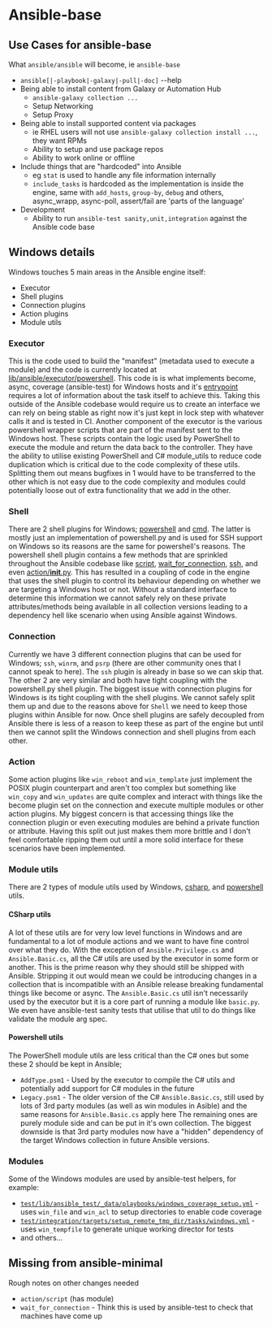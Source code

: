 # Ansible-base

## Use Cases for ansible-base

What `ansible/ansible` will become, ie `ansible-base`


* `ansible[|-playbook|-galaxy|-pull|-doc]` --help
* Being able to install content from Galaxy or Automation Hub
  * `ansible-galaxy collection ...`
  * Setup Networking
  * Setup Proxy
* Being able to install supported content via packages
  * ie RHEL users will not use `ansible-galaxy collection install ...`, they want RPMs
  * Ability to setup and use package repos
  * Ability to work online or offline
* Include things that are "hardcoded" into Ansible
  * eg `stat` is used to handle any file information internally
  * `include_tasks` is hardcoded as the implementation is inside the engine, same with `add_hosts`, `group-by`, `debug` and others, async_wrapp, async-poll, assert/fail are 'parts of the language'
* Development
  * Ability to run `ansible-test sanity,unit,integration` against the Ansible code base


## Windows details

Windows touches 5 main areas in the Ansible engine itself:
* Executor
* Shell plugins
* Connection plugins
* Action plugins
* Module utils

### Executor

This is the code used to build the "manifest" (metadata used to execute a module) and the code is currently located at [lib/ansible/executor/powershell](https://github.com/ansible/ansible/tree/devel/lib/ansible/executor/powershell). This code is is what implements become, async, coverage (ansible-test) for Windows hosts and it's [entrypoint](https://github.com/ansible/ansible/blob/86663abf371d8352498554ab72c00c55890b5588/lib/ansible/executor/powershell/module_manifest.py#L259-L262) requires a lot of information about the task itself to achieve this. Taking this outside of the Ansible codebase would require us to create an interface we can rely on being stable as right now it's just kept in lock step with whatever calls it and is tested in CI.
Another component of the executor is the various powershell wrapper scripts that are part of the manifest sent to the Windows host. These scripts contain the logic used by PowerShell to execute the module and return the data back to the controller. They have the ability to utilise existing PowerShell and C# module_utils to reduce code duplication which is critical due to the code complexity of these utils. Splitting them out means bugfixes in 1 would have to be transferred to the other which is not easy due to the code complexity and modules could potentially loose out of extra functionality that we add in the other.

### Shell

There are 2 shell plugins for Windows; [powershell](https://github.com/ansible/ansible/blob/devel/lib/ansible/plugins/shell/powershell.py) and [cmd](https://github.com/ansible/ansible/blob/devel/lib/ansible/plugins/shell/cmd.py). The latter is mostly just an implementation of powershell.py and is used for SSH support on Windows so its reasons are the same for powershell's reasons.
The powershell shell plugin contains a few methods that are sprinkled throughout the Ansible codebase like [script](https://github.com/ansible/ansible/blob/faaa669764faba8f2a1b4292afc3bc494e4a1932/lib/ansible/plugins/action/script.py#L129), [wait_for_connection](https://github.com/ansible/ansible/blob/68428efc39313b7fb22b77152ec548ca983b03dd/lib/ansible/plugins/action/wait_for_connection.py#L89), [ssh](https://github.com/ansible/ansible/blob/9a13d56b266a8180726d561d64076c4bf8f95fb9/lib/ansible/plugins/connection/ssh.py#L462), and even [action/__init__.py](https://github.com/ansible/ansible/blob/9b7198d25ecf084b6a465ba445efd426022265c3/lib/ansible/plugins/action/__init__.py#L485). This has resulted in a coupling of code in the engine that uses the shell plugin to control its behaviour depending on whether we are targeting a Windows host or not. Without a standard interface to determine this information we cannot safely rely on these private attributes/methods being available in all collection versions leading to a dependency hell like scenario when using Ansible against Windows.

### Connection

Currently we have 3 different connection plugins that can be used for Windows; `ssh`, `winrm`, and `psrp` (there are other community ones that I cannot speak to here). The `ssh` plugin is already in base so we can skip that. The other 2 are very similar and both have tight coupling with the powershell.py shell plugin. The biggest issue with connection plugins for Windows is its tight coupling with the shell plugins. We cannot safely split them up and due to the reasons above for `Shell` we need to keep those plugins within Ansible for now.
Once shell plugins are safely decoupled from Ansible there is less of a reason to keep these as part of the engine but until then we cannot split the Windows connection and shell plugins from each other.

### Action

Some action plugins like `win_reboot` and `win_template` just implement the POSIX plugin counterpart and aren't too complex but something like `win_copy` and `win_updates` are quite complex and interact with things like the become plugin set on the connection and execute multiple modules or other action plugins. My biggest concern is that accessing things like the connection plugin or even executing modules are behind a private function or attribute. Having this split out just makes them more brittle and I don't feel comfortable ripping them out until a more solid interface for these scenarios have been implemented.

### Module utils

There are 2 types of module utils used by Windows, [csharp](https://github.com/ansible/ansible/tree/devel/lib/ansible/module_utils/csharp), and [powershell](https://github.com/ansible/ansible/tree/devel/lib/ansible/module_utils/powershell) utils.

#### CSharp utils

A lot of these utils are for very low level functions in Windows and are fundamental to a lot of module actions and we want to have fine control over what they do. With the exception of `Ansible.Privilege.cs` and `Ansible.Basic.cs`, all the C# utils are used by the executor in some form or another. This is the prime reason why they should still be shipped with Ansible. Stripping it out would mean we could be introducing changes in a collection that is incompatible with an Ansible release breaking fundamental things like become or async. The `Ansible.Basic.cs` util isn't necessarily used by the executor but it is a core part of running a module like `basic.py`. We even have ansible-test sanity tests that utilise that util to do things like validate the module arg spec.


#### Powershell utils

The PowerShell module utils are less critical than the C# ones but some these 2 should be kept in Ansible;
* `AddType.psm1` - Used by the executor to compile the C# utils and potentially add support for C# modules in the future
* `Legacy.psm1` - The older version of the C# `Ansible.Basic.cs`, still used by lots of 3rd party modules (as well as win modules in Asible) and the same reasons for `Ansible.Basic.cs` apply here
The remaining ones are purely module side and can be put in it's own collection. The biggest downside is that 3rd party modules now have a "hidden" dependency of the target Windows collection in future Ansible versions.

### Modules

Some of the Windows modules are used by ansible-test helpers, for example:

* [`test/lib/ansible_test/_data/playbooks/windows_coverage_setup.yml`](https://github.com/ansible/ansible/blob/devel/test/lib/ansible_test/_data/playbooks/windows_coverage_setup.yml) - uses `win_file` and `win_acl` to setup directories to enable code coverage
* [`test/integration/targets/setup_remote_tmp_dir/tasks/windows.yml`](https://github.com/ansible/ansible/blob/devel/test/integration/targets/setup_remote_tmp_dir/tasks/windows.yml) - uses `win_tempfile` to generate unique working director for tests
* and others...

## Missing from ansible-minimal

Rough notes on other changes needed

* `action/script` (has module)
* `wait_for_connection` - Think this is used by ansible-test to check that machines have come up
